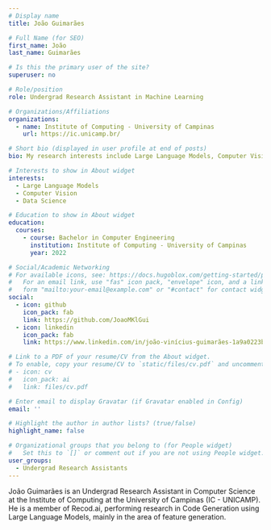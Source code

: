 ```yaml
---
# Display name
title: João Guimarães

# Full Name (for SEO)
first_name: João
last_name: Guimarães

# Is this the primary user of the site?
superuser: no

# Role/position
role: Undergrad Research Assistant in Machine Learning

# Organizations/Affiliations
organizations:
  - name: Institute of Computing - University of Campinas
    url: https://ic.unicamp.br/

# Short bio (displayed in user profile at end of posts)
bio: My research interests include Large Language Models, Computer Vision and Data Science in general

# Interests to show in About widget
interests:
  - Large Language Models
  - Computer Vision
  - Data Science

# Education to show in About widget
education:
  courses:
    - course: Bachelor in Computer Engineering
      institution: Institute of Computing - University of Campinas
      year: 2022

# Social/Academic Networking
# For available icons, see: https://docs.hugoblox.com/getting-started/page-builder/#icons
#   For an email link, use "fas" icon pack, "envelope" icon, and a link in the
#   form "mailto:your-email@example.com" or "#contact" for contact widget.
social:
  - icon: github
    icon_pack: fab
    link: https://github.com/JoaoMKlGui
  - icon: linkedin
    icon_pack: fab
    link: https://www.linkedin.com/in/joão-vinícius-guimarães-1a9a0223b/

# Link to a PDF of your resume/CV from the About widget.
# To enable, copy your resume/CV to `static/files/cv.pdf` and uncomment the lines below.
# - icon: cv
#   icon_pack: ai
#   link: files/cv.pdf

# Enter email to display Gravatar (if Gravatar enabled in Config)
email: ''

# Highlight the author in author lists? (true/false)
highlight_name: false

# Organizational groups that you belong to (for People widget)
#   Set this to `[]` or comment out if you are not using People widget.
user_groups:
  - Undergrad Research Assistants
---
```


João Guimarães is an Undergrad Research Assistant in Computer Science at the Institute of Computing at the University of Campinas (IC - UNICAMP). He is a member of Recod.ai, performing research in Code Generation using Large Language Models, mainly in the area of feature generation.
